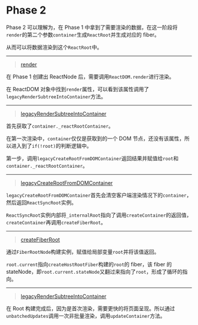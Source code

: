 # Phase 2

Phase 2 可以理解为，在 Phase 1 中拿到了需要渲染的数据，在这一阶段将`render`的第二个参数`container`生成`ReactRoot`并生成对应的 fiber。

从而可以将数据渲染到这个`ReactRoot`中。

---

> [render](../ReactDOM.md)

在 Phase 1 创建出 ReactNode 后，需要调用`ReactDOM.render`进行渲染。

在 ReactDOM 对象中找到`render`属性，可以看到该属性调用了`legacyRenderSubtreeIntoContainer`方法。

---

> [legacyRenderSubtreeIntoContainer](../ReactDOM.md)

首先获取了`container._reactRootContainer`。

在第一次渲染中，`container`仅仅是获取到的一个 DOM 节点，还没有该属性，所以进入到了`if(!root)`的判断逻辑中。

第一步，调用`legacyCreateRootFromDOMContainer`返回结果并赋值给`root`和`container._reactRootContainer`。

---

> [legacyCreateRootFromDOMContainer](../ReactDOM.md)

`legacyCreateRootFromDOMContainer`首先会清空客户端渲染情况下的`container`，然后返回`ReactSyncRoot`实例。

`ReactSyncRoot`实例内部将`_internalRoot`指向了调用`createContainer`的返回值，`createContainer`再调用`createFiberRoot`。

---

> [createFiberRoot](../ReactFiberRoot.md)

通过`FiberRootNode`构建实例，赋值给局部变量`root`并将该值返回。

`root.current`指向`createHostRootFiber`构建的`root`的 fiber，该 fiber 的 stateNode，即`root.current.stateNode`又翻过来指向了`root`，形成了循环的指向。

---

> [legacyRenderSubtreeIntoContainer](../ReactDOM.md)

在 Root 构建完成后，因为是首次渲染，需要更快的将页面呈现。所以通过`unbatchedUpdates`调用一次非批量渲染，调用`updateContainer`方法。